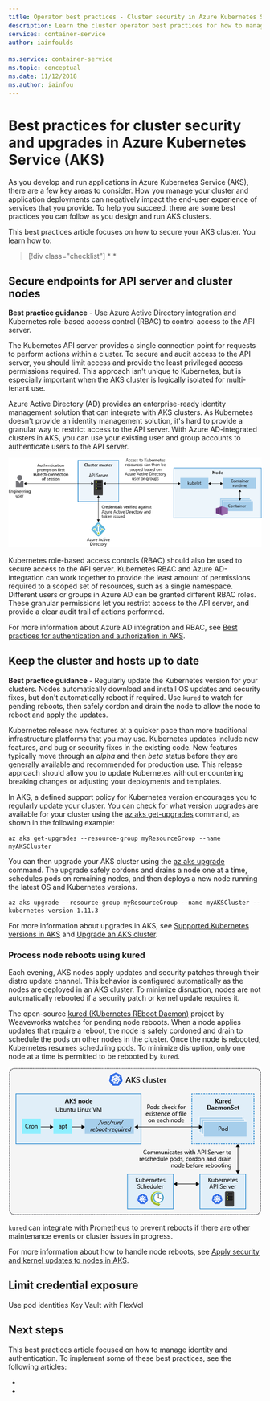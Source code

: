 ```yaml
---
title: Operator best practices - Cluster security in Azure Kubernetes Services (AKS)
description: Learn the cluster operator best practices for how to manage cluster security and upgrades in Azure Kubernetes Service (AKS)
services: container-service
author: iainfoulds

ms.service: container-service
ms.topic: conceptual
ms.date: 11/12/2018
ms.author: iainfou
---
```


# Best practices for cluster security and upgrades in Azure Kubernetes Service (AKS)

As you develop and run applications in Azure Kubernetes Service (AKS), there are a few key areas to consider. How you manage your cluster and application deployments can negatively impact the end-user experience of services that you provide. To help you succeed, there are some best practices you can follow as you design and run AKS clusters.

This best practices article focuses on how to secure your AKS cluster. You learn how to:

> [!div class="checklist"]
> *
> *

## Secure endpoints for API server and cluster nodes

**Best practice guidance** - Use Azure Active Directory integration and Kubernetes role-based access control (RBAC) to control access to the API server.

The Kubernetes API server provides a single connection point for requests to perform actions within a cluster. To secure and audit access to the API server, you should limit access and provide the least privileged access permissions required. This approach isn't unique to Kubernetes, but is especially important when the AKS cluster is logically isolated for multi-tenant use.

Azure Active Directory (AD) provides an enterprise-ready identity management solution that can integrate with AKS clusters. As Kubernetes doesn't provide an identity management solution, it's hard to provide a granular way to restrict access to the API server. With Azure AD-integrated clusters in AKS, you can use your existing user and group accounts to authenticate users to the API server.

![Azure Active Directory integration for AKS clusters](media/operator-best-practices-cluster-security/aad-integration.png)

Kubernetes role-based access controls (RBAC) should also be used to secure access to the API server. Kubernetes RBAC and Azure AD-integration can work together to provide the least amount of permissions required to a scoped set of resources, such as a single namespace. Different users or groups in Azure AD can be granted different RBAC roles. These granular permissions let you restrict access to the API server, and provide a clear audit trail of actions performed.

For more information about Azure AD integration and RBAC, see [Best practices for authentication and authorization in AKS][aks-best-practices-identity].

## Keep the cluster and hosts up to date

**Best practice guidance** - Regularly update the Kubernetes version for your clusters. Nodes automatically download and install OS updates and security fixes, but don't automatically reboot if required. Use `kured` to watch for pending reboots, then safely cordon and drain the node to allow the node to reboot and apply the updates.

Kubernetes release new features at a quicker pace than more traditional infrastructure platforms that you may use. Kubernetes updates include new features, and bug or security fixes in the existing code. New features typically move through an *alpha* and then *beta* status before they are generally available and recommended for production use. This release approach should allow you to update Kubernetes without encountering breaking changes or adjusting your deployments and templates.

In AKS, a defined support policy for Kubernetes version encourages you to regularly update your cluster. You can check for what version upgrades are available for your cluster using the [az aks get-upgrades][az-aks-get-upgrades] command, as shown in the following example:

```azurecli-interactive
az aks get-upgrades --resource-group myResourceGroup --name myAKSCluster
```

You can then upgrade your AKS cluster using the [az aks upgrade][az-aks-upgrade] command. The upgrade safely cordons and drains a node one at a time, schedules pods on remaining nodes, and then deploys a new node running the latest OS and Kubernetes versions.

```azurecli
az aks upgrade --resource-group myResourceGroup --name myAKSCluster --kubernetes-version 1.11.3
```

For more information about upgrades in AKS, see [Supported Kubernetes versions in AKS][aks-supported-versions] and [Upgrade an AKS cluster][aks-upgrade].

### Process node reboots using kured

Each evening, AKS nodes apply updates and security patches through their distro update channel. This behavior is configured automatically as the nodes are deployed in an AKS cluster. To minimize disruption, nodes are not automatically rebooted if a security patch or kernel update requires it.

The open-source [kured (KUbernetes REboot Daemon)][kured] project by Weaveworks watches for pending node reboots. When a node applies updates that require a reboot, the node is safely cordoned and drain to schedule the pods on other nodes in the cluster. Once the node is rebooted, Kubernetes resumes scheduling pods. To minimize disruption, only one node at a time is permitted to be rebooted by `kured`.

![The AKS node reboot process using kured](media/operator-best-practices-cluster-security/node-reboot-process.png)

`kured` can integrate with Prometheus to prevent reboots if there are other maintenance events or cluster issues in progress.

For more information about how to handle node reboots, see [Apply security and kernel updates to nodes in AKS][aks-kured].

## Limit credential exposure

Use pod identities
Key Vault with FlexVol

## Next steps

This best practices article focused on how to manage identity and authentication. To implement some of these best practices, see the following articles:

*
*

<!-- EXTERNAL LINKS -->
[kured]: https://github.com/weaveworks/kured

<!-- INTERNAL LINKS -->
[az-aks-get-upgrades]: /cli/azure/aks#az-aks-get-upgrades
[az-aks-upgrade]: /cli/azure/aks#az-aks-upgrade
[aks-supported-versions]: supported-kubernetes-versions.md
[aks-upgrade]: upgrade-cluster.md
[aks-best-practices-identity]: concepts-identity.md
[aks-kured]: node-updates-kured.md
